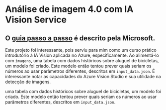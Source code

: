 # Análise de imagem 4.0 com IA Vision Service
## O [guia passo a passo](https://microsoftlearning.github.io/mslearn-ai-fundamentals/Instructions/Labs/05-ocr.html) é descrito pela Microsoft.

Este projeto foi interessante, pois serviu para mim como um curso prático introdutório à IA Vision aplicada no Azure, especificamente. Ao alimentá-lo com ```imagens```, uma tabela com dados históricos sobre aluguel de bicicletas, um modelo foi criado. Este modelo então tentou prever quais seriam os números ao usar parâmetros diferentes, descritos em ```input_data.json```. É interessante notar as capacidades do Azure Vision Studio e sua utilidade na detecção de imagens.

uma tabela com dados históricos sobre aluguel de bicicletas, um modelo foi criado. Este modelo então tentou prever quais seriam os números ao usar parâmetros diferentes, descritos em ```input_data.json```.
